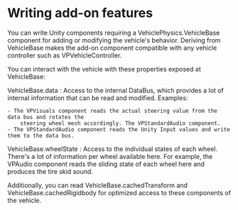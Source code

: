 # Writing add-on features

You can write Unity components requiring a VehiclePhysics.VehicleBase component for adding or
modifying the vehicle's behavior. Deriving from VehicleBase makes the add-on component compatible
with any vehicle controller such as VPVehicleController.

You can interact with the vehicle with these properties exposed at VehicleBase:

VehicleBase.data
:	Access to the internal DataBus, which provides a lot of internal information that can
	be read and modified. Examples:

	- The VPVisuals component reads the actual steering value from the data bus and rotates the
		steering wheel mesh accordingly. The VPStandardAudio component.
	- The VPStandardAudio component reads the Unity Input values and write them to the data bus.

VehicleBase.wheelState
:	Access to the individual states of each wheel. There's a lot of information per wheel available
	here. For example, the VPAudio component reads the sliding state of each wheel here and
	produces the tire skid sound.

Additionally, you can read VehicleBase.cachedTransform and VehicleBase.cachedRigidbody for optimized
access to these components of the vehicle.
